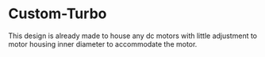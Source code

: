 # Custom-Turbo
This design is already made to house any dc motors with little adjustment to motor housing inner diameter to accommodate the motor. 
